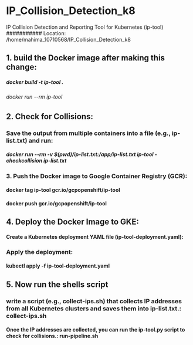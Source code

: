 # IP_Collision_Detection_k8
IP Collision Detection and Reporting Tool for Kubernetes (ip-tool)
########### Location: /home/mahima_10710568/IP_Collision_Detection_k8


## 1. build the Docker image after making this change:
##### docker build -t ip-tool .
###### docker run --rm ip-tool

## 2. Check for Collisions:
### Save the output from multiple containers into a file (e.g., ip-list.txt) and run:
##### docker run --rm -v $(pwd)/ip-list.txt:/app/ip-list.txt ip-tool -checkcollision ip-list.txt

### 3. Push the Docker image to Google Container Registry (GCR):
#### docker tag ip-tool gcr.io/gcpopenshift/ip-tool
#### docker push gcr.io/gcpopenshift/ip-tool

## 4. Deploy the Docker Image to GKE:
#### Create a Kubernetes deployment YAML file (ip-tool-deployment.yaml):
### Apply the deployment:
#### kubectl apply -f ip-tool-deployment.yaml


## 5. Now run the shells script
### write a script (e.g., collect-ips.sh) that collects IP addresses from all Kubernetes clusters and saves them into ip-list.txt.: collect-ips.sh
#### Once the IP addresses are collected, you can run the ip-tool.py script to check for collisions.: run-pipeline.sh
